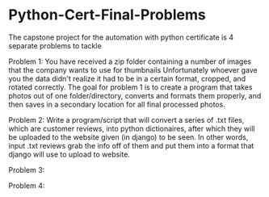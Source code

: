 # Python-Cert-Final-Problems
The capstone project for the automation with python certificate is 4 separate problems to tackle

Problem 1:
You have received a zip folder containing a number of images that the company wants to use for thumbnails
Unfortunately whoever gave you the data didn't realize it had to be in a certain format, cropped, and rotated correctly.
The goal for problem 1 is to create a program that takes photos out of one folder/directory, converts and formats them properly, and then saves
 in a secondary location for all final processed photos.
 
Problem 2:
Write a program/script that will convert a series of .txt files, which are customer reviews, into python dictionaires,
after which they will be uploaded to the website given (in django) to be seen. In other words,
input .txt reviews grab the info off of them and put them into a format that django will use to
upload to website.

Problem 3:

Problem 4:
